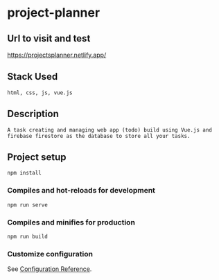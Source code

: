 # project-planner

## Url to visit and test
https://projectsplanner.netlify.app/

## Stack Used
```
html, css, js, vue.js
```

## Description
```
A task creating and managing web app (todo) build using Vue.js and firebase firestore as the database to store all your tasks.
```

## Project setup
```
npm install
```

### Compiles and hot-reloads for development
```
npm run serve
```

### Compiles and minifies for production
```
npm run build
```

### Customize configuration
See [Configuration Reference](https://cli.vuejs.org/config/).
